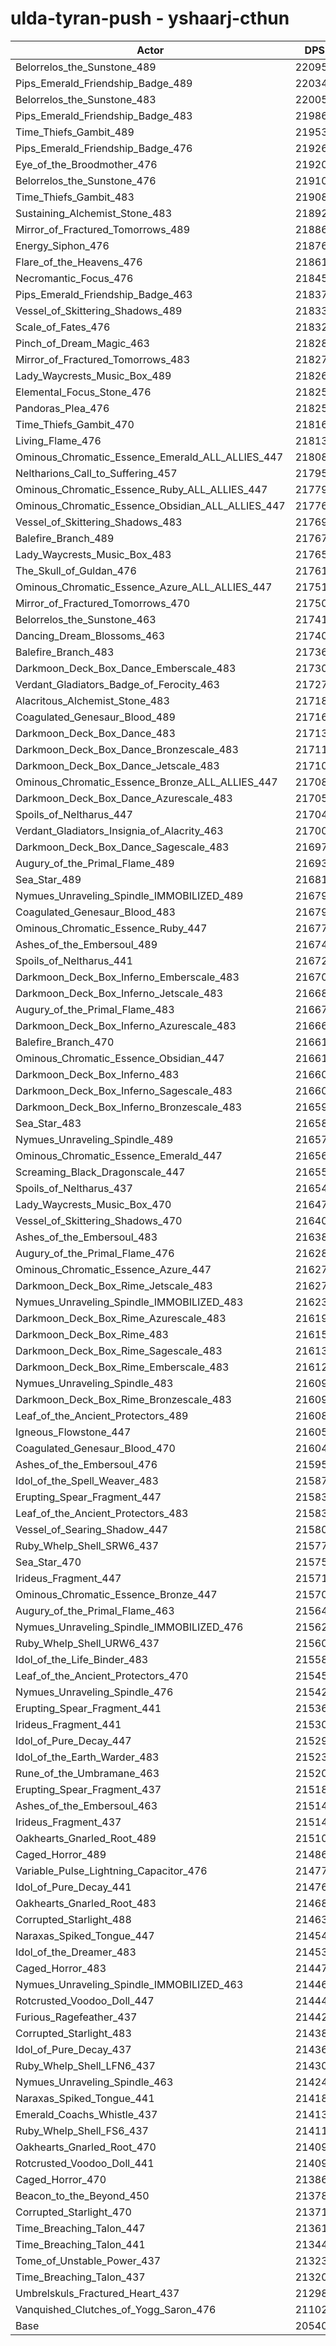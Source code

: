 # ulda-tyran-push - yshaarj-cthun
| Actor | DPS | Increase |
|---|:---:|:---:|
|Belorrelos_the_Sunstone_489|220956|7.57%|
|Pips_Emerald_Friendship_Badge_489|220348|7.28%|
|Belorrelos_the_Sunstone_483|220052|7.13%|
|Pips_Emerald_Friendship_Badge_483|219862|7.04%|
|Time_Thiefs_Gambit_489|219532|6.88%|
|Pips_Emerald_Friendship_Badge_476|219263|6.75%|
|Eye_of_the_Broodmother_476|219202|6.72%|
|Belorrelos_the_Sunstone_476|219106|6.67%|
|Time_Thiefs_Gambit_483|219083|6.66%|
|Sustaining_Alchemist_Stone_483|218922|6.58%|
|Mirror_of_Fractured_Tomorrows_489|218864|6.55%|
|Energy_Siphon_476|218767|6.51%|
|Flare_of_the_Heavens_476|218617|6.43%|
|Necromantic_Focus_476|218453|6.35%|
|Pips_Emerald_Friendship_Badge_463|218373|6.32%|
|Vessel_of_Skittering_Shadows_489|218335|6.30%|
|Scale_of_Fates_476|218329|6.29%|
|Pinch_of_Dream_Magic_463|218287|6.27%|
|Mirror_of_Fractured_Tomorrows_483|218275|6.27%|
|Lady_Waycrests_Music_Box_489|218268|6.26%|
|Elemental_Focus_Stone_476|218252|6.26%|
|Pandoras_Plea_476|218251|6.26%|
|Time_Thiefs_Gambit_470|218161|6.21%|
|Living_Flame_476|218133|6.20%|
|Ominous_Chromatic_Essence_Emerald_ALL_ALLIES_447|218080|6.17%|
|Neltharions_Call_to_Suffering_457|217952|6.11%|
|Ominous_Chromatic_Essence_Ruby_ALL_ALLIES_447|217790|6.03%|
|Ominous_Chromatic_Essence_Obsidian_ALL_ALLIES_447|217766|6.02%|
|Vessel_of_Skittering_Shadows_483|217698|5.99%|
|Balefire_Branch_489|217678|5.98%|
|Lady_Waycrests_Music_Box_483|217652|5.96%|
|The_Skull_of_Guldan_476|217615|5.95%|
|Ominous_Chromatic_Essence_Azure_ALL_ALLIES_447|217516|5.90%|
|Mirror_of_Fractured_Tomorrows_470|217501|5.89%|
|Belorrelos_the_Sunstone_463|217415|5.85%|
|Dancing_Dream_Blossoms_463|217406|5.84%|
|Balefire_Branch_483|217362|5.82%|
|Darkmoon_Deck_Box_Dance_Emberscale_483|217304|5.79%|
|Verdant_Gladiators_Badge_of_Ferocity_463|217270|5.78%|
|Alacritous_Alchemist_Stone_483|217183|5.74%|
|Coagulated_Genesaur_Blood_489|217164|5.73%|
|Darkmoon_Deck_Box_Dance_483|217137|5.71%|
|Darkmoon_Deck_Box_Dance_Bronzescale_483|217118|5.70%|
|Darkmoon_Deck_Box_Dance_Jetscale_483|217102|5.70%|
|Ominous_Chromatic_Essence_Bronze_ALL_ALLIES_447|217080|5.69%|
|Darkmoon_Deck_Box_Dance_Azurescale_483|217054|5.67%|
|Spoils_of_Neltharus_447|217049|5.67%|
|Verdant_Gladiators_Insignia_of_Alacrity_463|217003|5.65%|
|Darkmoon_Deck_Box_Dance_Sagescale_483|216975|5.63%|
|Augury_of_the_Primal_Flame_489|216939|5.62%|
|Sea_Star_489|216819|5.56%|
|Nymues_Unraveling_Spindle_IMMOBILIZED_489|216798|5.55%|
|Coagulated_Genesaur_Blood_483|216796|5.55%|
|Ominous_Chromatic_Essence_Ruby_447|216776|5.54%|
|Ashes_of_the_Embersoul_489|216748|5.52%|
|Spoils_of_Neltharus_441|216729|5.51%|
|Darkmoon_Deck_Box_Inferno_Emberscale_483|216701|5.50%|
|Darkmoon_Deck_Box_Inferno_Jetscale_483|216684|5.49%|
|Augury_of_the_Primal_Flame_483|216672|5.49%|
|Darkmoon_Deck_Box_Inferno_Azurescale_483|216663|5.48%|
|Balefire_Branch_470|216618|5.46%|
|Ominous_Chromatic_Essence_Obsidian_447|216610|5.46%|
|Darkmoon_Deck_Box_Inferno_483|216608|5.46%|
|Darkmoon_Deck_Box_Inferno_Sagescale_483|216602|5.45%|
|Darkmoon_Deck_Box_Inferno_Bronzescale_483|216595|5.45%|
|Sea_Star_483|216587|5.45%|
|Nymues_Unraveling_Spindle_489|216575|5.44%|
|Ominous_Chromatic_Essence_Emerald_447|216569|5.44%|
|Screaming_Black_Dragonscale_447|216554|5.43%|
|Spoils_of_Neltharus_437|216544|5.42%|
|Lady_Waycrests_Music_Box_470|216471|5.39%|
|Vessel_of_Skittering_Shadows_470|216401|5.36%|
|Ashes_of_the_Embersoul_483|216388|5.35%|
|Augury_of_the_Primal_Flame_476|216286|5.30%|
|Ominous_Chromatic_Essence_Azure_447|216276|5.29%|
|Darkmoon_Deck_Box_Rime_Jetscale_483|216273|5.29%|
|Nymues_Unraveling_Spindle_IMMOBILIZED_483|216233|5.27%|
|Darkmoon_Deck_Box_Rime_Azurescale_483|216192|5.25%|
|Darkmoon_Deck_Box_Rime_483|216156|5.24%|
|Darkmoon_Deck_Box_Rime_Sagescale_483|216132|5.22%|
|Darkmoon_Deck_Box_Rime_Emberscale_483|216123|5.22%|
|Nymues_Unraveling_Spindle_483|216091|5.20%|
|Darkmoon_Deck_Box_Rime_Bronzescale_483|216090|5.20%|
|Leaf_of_the_Ancient_Protectors_489|216082|5.20%|
|Igneous_Flowstone_447|216056|5.19%|
|Coagulated_Genesaur_Blood_470|216040|5.18%|
|Ashes_of_the_Embersoul_476|215955|5.14%|
|Idol_of_the_Spell_Weaver_483|215875|5.10%|
|Erupting_Spear_Fragment_447|215838|5.08%|
|Leaf_of_the_Ancient_Protectors_483|215838|5.08%|
|Vessel_of_Searing_Shadow_447|215809|5.07%|
|Ruby_Whelp_Shell_SRW6_437|215770|5.05%|
|Sea_Star_470|215755|5.04%|
|Irideus_Fragment_447|215712|5.02%|
|Ominous_Chromatic_Essence_Bronze_447|215709|5.02%|
|Augury_of_the_Primal_Flame_463|215641|4.99%|
|Nymues_Unraveling_Spindle_IMMOBILIZED_476|215625|4.98%|
|Ruby_Whelp_Shell_URW6_437|215607|4.97%|
|Idol_of_the_Life_Binder_483|215585|4.96%|
|Leaf_of_the_Ancient_Protectors_470|215453|4.89%|
|Nymues_Unraveling_Spindle_476|215428|4.88%|
|Erupting_Spear_Fragment_441|215361|4.85%|
|Irideus_Fragment_441|215309|4.82%|
|Idol_of_Pure_Decay_447|215296|4.82%|
|Idol_of_the_Earth_Warder_483|215235|4.79%|
|Rune_of_the_Umbramane_463|215200|4.77%|
|Erupting_Spear_Fragment_437|215188|4.76%|
|Ashes_of_the_Embersoul_463|215144|4.74%|
|Irideus_Fragment_437|215140|4.74%|
|Oakhearts_Gnarled_Root_489|215103|4.72%|
|Caged_Horror_489|214863|4.61%|
|Variable_Pulse_Lightning_Capacitor_476|214773|4.56%|
|Idol_of_Pure_Decay_441|214767|4.56%|
|Oakhearts_Gnarled_Root_483|214682|4.52%|
|Corrupted_Starlight_488|214633|4.49%|
|Naraxas_Spiked_Tongue_447|214543|4.45%|
|Idol_of_the_Dreamer_483|214538|4.45%|
|Caged_Horror_483|214475|4.42%|
|Nymues_Unraveling_Spindle_IMMOBILIZED_463|214469|4.41%|
|Rotcrusted_Voodoo_Doll_447|214442|4.40%|
|Furious_Ragefeather_437|214428|4.39%|
|Corrupted_Starlight_483|214389|4.38%|
|Idol_of_Pure_Decay_437|214364|4.36%|
|Ruby_Whelp_Shell_LFN6_437|214308|4.34%|
|Nymues_Unraveling_Spindle_463|214244|4.30%|
|Naraxas_Spiked_Tongue_441|214185|4.28%|
|Emerald_Coachs_Whistle_437|214134|4.25%|
|Ruby_Whelp_Shell_FS6_437|214111|4.24%|
|Oakhearts_Gnarled_Root_470|214091|4.23%|
|Rotcrusted_Voodoo_Doll_441|214091|4.23%|
|Caged_Horror_470|213862|4.12%|
|Beacon_to_the_Beyond_450|213785|4.08%|
|Corrupted_Starlight_470|213713|4.05%|
|Time_Breaching_Talon_447|213617|4.00%|
|Time_Breaching_Talon_441|213441|3.91%|
|Tome_of_Unstable_Power_437|213233|3.81%|
|Time_Breaching_Talon_437|213205|3.80%|
|Umbrelskuls_Fractured_Heart_437|212989|3.69%|
|Vanquished_Clutches_of_Yogg_Saron_476|211025|2.74%|
|Base|205402|0.00%|
